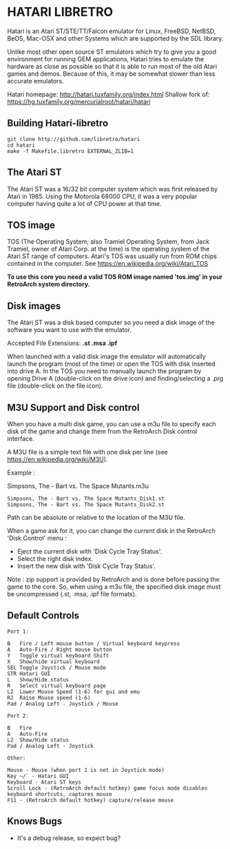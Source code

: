 # HATARI LIBRETRO

Hatari is an Atari ST/STE/TT/Falcon emulator for Linux, FreeBSD, NetBSD, BeOS, Mac-OSX and other Systems which are supported by the SDL library.

Unlike most other open source ST emulators which try to give you a good environment for running GEM applications, Hatari tries to emulate the hardware as close as possible so that it is able to run most of the old Atari games and demos.  Because of this, it may be somewhat slower than less accurate emulators.

Hatari homepage: http://hatari.tuxfamily.org/index.html
Shallow fork of: https://hg.tuxfamily.org/mercurialroot/hatari/hatari

## Building Hatari-libretro
```
git clone http://github.com/libretro/hatari
cd hatari
make -f Makefile.libretro EXTERNAL_ZLIB=1
```

## The Atari ST

The Atari ST was a 16/32 bit computer system which was first released by Atari in 1985. Using the Motorola 68000 CPU, it was a very popular computer having quite a lot of CPU power at that time. 

## TOS image
TOS (The Operating System; also Tramiel Operating System, from Jack Tramiel, owner of Atari Corp. at the time) is the operating system of the Atari ST range of computers. Atari's TOS was usually run from ROM chips contained in the computer.
See https://en.wikipedia.org/wiki/Atari_TOS

**To use this core you need a valid TOS ROM image named 'tos.img' in your RetroArch system directory.**

## Disk images
The Atari ST was a disk based computer so you need a disk image of the software you want to use with the emulator.

Accepted File Extensions: **.st .msa .ipf**

When launched with a valid disk image the emulator will automatically launch the program (most of the time) or open the TOS with disk inserted into drive A. In the TOS you need to manually launch the program by opening Drive A (double-click on the drive icon) and finding/selecting a .prg file (double-click on the file icon).

## M3U Support and Disk control
When you have a multi disk game, you can use a m3u file to specify each disk of the game and change them from the RetroArch Disk control interface.

A M3U file is a simple text file with one disk per line (see https://en.wikipedia.org/wiki/M3U).

Example :

Simpsons, The - Bart vs. The Space Mutants.m3u
```
Simpsons, The - Bart vs. The Space Mutants_Disk1.st
Simpsons, The - Bart vs. The Space Mutants_Disk2.st
```
Path can be absolute or relative to the location of the M3U file.

When a game ask for it, you can change the current disk in the RetroArch 'Disk Control' menu :
- Eject the current disk with 'Disk Cycle Tray Status'.
- Select the right disk index.
- Insert the new disk with 'Disk Cycle Tray Status'.

Note : zip support is provided by RetroArch and is done before passing the game to the core. So, when using a m3u file, the specified disk image must be uncompressed (.st, .msa, .ipf file formats).

## Default Controls

```
Port 1:

B   Fire / Left mouse button / Virtual keyboard keypress
A   Auto-Fire / Right mouse button
Y   Toggle virtual keyboard Shift
X   Show/hide virtual keyboard
SEL Toggle Joystick / Mouse mode
STR Hatari GUI
L   Show/Hide status
R   Select virtual keyboard page
L2  Lower Mouse Speed (1-6) for gui and emu
R2  Raise Mouse speed (1-6)
Pad / Analog Left - Joystick / Mouse

Port 2:

B   Fire
A   Auto-Fire
L2  Show/Hide status
Pad / Analog Left - Joystick

Other:

Mouse - Mouse (when port 1 is not in Joystick mode)
Key ~/` - Hatari GUI
Keyboard - Atari ST keys
Scroll Lock - (RetroArch default hotkey) game focus mode disables keyboard shortcuts, captures mouse
F11 - (RetroArch default hotkey) capture/release mouse
```

## Knows Bugs
- It's a debug release, so expect bug?
